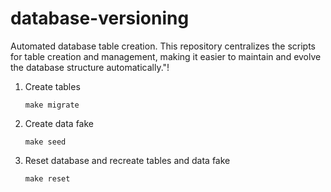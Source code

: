 # database-versioning
Automated database table creation. This repository centralizes the scripts for table creation and management, making it easier to maintain and evolve the database structure automatically."!

1. Create tables 
    
    ``` 
    make migrate

2. Create data fake

    ``` 
    make seed

3. Reset database and recreate tables and data fake

    ``` 
    make reset
